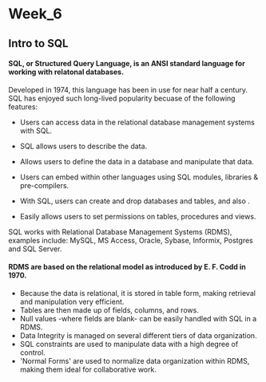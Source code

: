 # Week_6
## Intro to SQL

#### SQL, or Structured Query Language, is an ANSI standard language for working with relatonal databases. 

 Developed in 1974, this language has been in use for near half a century.
 SQL has enjoyed such long-lived popularity becuase of the following features:
 
 * Users can access data in the relational database management systems with SQL.
    
 * SQL allows users to describe the data.
    
 * Allows users to define the data in a database and manipulate that data.
    
 * Users can embed within other languages using SQL modules, libraries & pre-compilers.
    
 * With SQL, users can create and drop databases and tables, and also .
    
 * Easily allows users to set permissions on tables, procedures and views.

SQL works with Relational Database Management Systems (RDMS), examples include:
MySQL, MS Access, Oracle, Sybase, Informix, Postgres and SQL Server.

#### RDMS are based on the relational model as introduced by E. F. Codd in 1970. 
* Because the data is relational, it is stored in table form, making retrieval and manipulation very efficient. 
* Tables are then made up of fields, columns, and rows.
* Null values -where fields are blank- can be easily handled with SQL in a RDMS.
* Data Integrity is managed on several different tiers of data organization.
* SQL constraints are used to manipulate data with a high degree of control.
* 'Normal Forms' are used to normalize data organization within RDMS, making them ideal for collaborative work.
